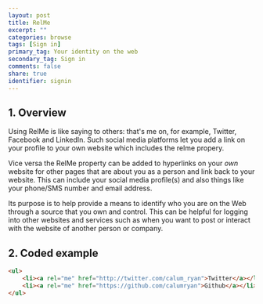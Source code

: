 ```yaml
---
layout: post
title: RelMe
excerpt: ""
categories: browse
tags: [Sign in]
primary_tag: Your identity on the web
secondary_tag: Sign in
comments: false
share: true
identifier: signin
---
```

## 1. Overview
Using RelMe is like saying to others: that's me on, for example, Twitter, Facebook and LinkedIn. Such social media platforms let you add a link on your profile to your own website which includes the relme propery.

Vice versa the RelMe property can be added to hyperlinks on your <em>own</em> website for other pages that are about you as a person and link back to your website.  This can include your social media profile(s) and also things like your phone/SMS number and email address.

Its purpose is to help provide a means to identify who you are on the Web through a source that you own and control. This can be helpful for logging into other websites and services such as when you want to post or interact with the website of another person or company.

## 2. Coded example
```html
<ul>
    <li><a rel="me" href="http://twitter.com/calum_ryan">Twitter</a></li>
    <li><a rel="me" href="https://github.com/calumryan">Github</a></li>
</ul>
```